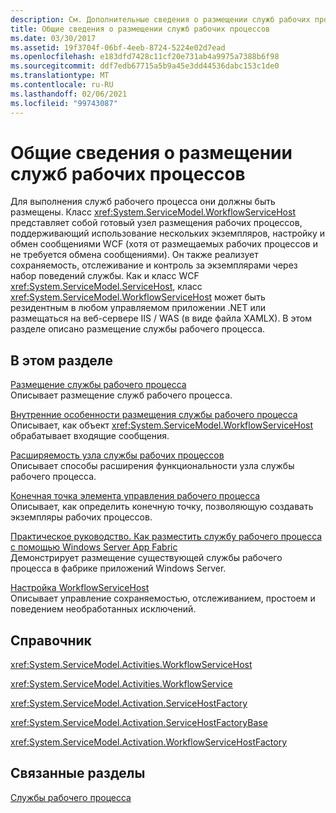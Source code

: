```yaml
---
description: См. Дополнительные сведения о размещении служб рабочих процессов
title: Общие сведения о размещении служб рабочих процессов
ms.date: 03/30/2017
ms.assetid: 19f3704f-06bf-4eeb-8724-5224e02d7ead
ms.openlocfilehash: e183dfd7428c11cf20e731ab4a9975a7388b6f98
ms.sourcegitcommit: ddf7edb67715a5b9a45e3dd44536dabc153c1de0
ms.translationtype: MT
ms.contentlocale: ru-RU
ms.lasthandoff: 02/06/2021
ms.locfileid: "99743087"
---
```

# <a name="hosting-workflow-services-overview"></a>Общие сведения о размещении служб рабочих процессов

Для выполнения служб рабочего процесса они должны быть размещены. Класс <xref:System.ServiceModel.WorkflowServiceHost> представляет собой готовый узел размещения рабочих процессов, поддерживающий использование нескольких экземпляров, настройку и обмен сообщениями WCF (хотя от размещаемых рабочих процессов и не требуется обмена сообщениями).  Он также реализует сохраняемость, отслеживание и контроль за экземплярами через набор поведений службы.  Как и класс WCF <xref:System.ServiceModel.ServiceHost>, класс <xref:System.ServiceModel.WorkflowServiceHost> может быть резидентным в любом управляемом приложении .NET или размещаться на веб-сервере IIS / WAS (в виде файла XAMLX).  В этом разделе описано размещение службы рабочего процесса.  
  
## <a name="in-this-section"></a>В этом разделе  

 [Размещение службы рабочего процесса](hosting-workflow-services.md)  
 Описывает размещение служб рабочего процесса.  
  
 [Внутренние особенности размещения службы рабочего процесса](workflow-service-host-internals.md)  
 Описывает, как объект <xref:System.ServiceModel.WorkflowServiceHost> обрабатывает входящие сообщения.  
  
 [Расширяемость узла службы рабочих процессов](workflow-service-host-extensibility.md)  
 Описывает способы расширения функциональности узла службы рабочего процесса.  
  
 [Конечная точка элемента управления рабочего процесса](workflow-control-endpoint.md)  
 Описывает, как определить конечную точку, позволяющую создавать экземпляры рабочих процессов.
  
 [Практическое руководство. Как разместить службу рабочего процесса с помощью Windows Server App Fabric](how-to-host-a-workflow-service-with-windows-server-app-fabric.md)  
 Демонстрирует размещение существующей службы рабочего процесса в фабрике приложений Windows Server.  
  
 [Настройка WorkflowServiceHost](configuring-workflowservicehost.md)  
 Описывает управление сохраняемостью, отслеживанием, простоем и поведением необработанных исключений.  
  
## <a name="reference"></a>Справочник  

 <xref:System.ServiceModel.Activities.WorkflowServiceHost>  
  
 <xref:System.ServiceModel.Activities.WorkflowService>  
  
 <xref:System.ServiceModel.Activation.ServiceHostFactory>  
  
 <xref:System.ServiceModel.Activation.ServiceHostFactoryBase>  
  
 <xref:System.ServiceModel.Activation.WorkflowServiceHostFactory>  
  
## <a name="related-sections"></a>Связанные разделы  

 [Службы рабочего процесса](workflow-services.md)
